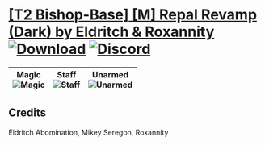 # [\[T2 Bishop-Base\] \[M\] Repal Revamp \(Dark\) by Eldritch & Roxannity](https://github.com/Klokinator/FE-Repo/tree/main/Battle%20Animations/Magi%20-%20Holy-Type/%5BT2%20Bishop-Base%5D%20%5BM%5D%20Repal%20Revamp%20(Dark)%20by%20Eldritch%20&%20Roxannity) [![Download](https://img.shields.io/badge/Download--red?style=social&logo=github)](https://minhaskamal.github.io/DownGit/#/home?url=https://github.com/Klokinator/FE-Repo/tree/main/Battle%20Animations/Magi%20-%20Holy-Type/%5BT2%20Bishop-Base%5D%20%5BM%5D%20Repal%20Revamp%20(Dark)%20by%20Eldritch%20&%20Roxannity) [![Discord](https://img.shields.io/badge/Discord--blue?style=social&logo=discord)](https://discord.gg/C7VNGnyTPA)

| <b>Magic</b><br/><img alt="Magic" src="https://raw.githubusercontent.com/Klokinator/FE-Repo/main/Battle%20Animations/Magi%20-%20Holy-Type/%5BT2%20Bishop-Base%5D%20%5BM%5D%20Repal%20Revamp%20(Dark)%20by%20Eldritch%20&%20Roxannity/6.%20Magic/Magic.gif"/> | <b>Staff</b><br/><img alt="Staff" src="https://raw.githubusercontent.com/Klokinator/FE-Repo/main/Battle%20Animations/Magi%20-%20Holy-Type/%5BT2%20Bishop-Base%5D%20%5BM%5D%20Repal%20Revamp%20(Dark)%20by%20Eldritch%20&%20Roxannity/7.%20Staff/Staff.gif"/> | <b>Unarmed</b><br/><img alt="Unarmed" src="https://raw.githubusercontent.com/Klokinator/FE-Repo/main/Battle%20Animations/Magi%20-%20Holy-Type/%5BT2%20Bishop-Base%5D%20%5BM%5D%20Repal%20Revamp%20(Dark)%20by%20Eldritch%20&%20Roxannity/8.%20Unarmed/Unarmed.gif"/> |
| :---: | :---: | :---: |

## Credits

Eldritch Abomination, Mikey Seregon, Roxannity

